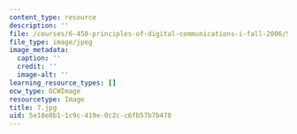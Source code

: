 ```yaml
---
content_type: resource
description: ''
file: /courses/6-450-principles-of-digital-communications-i-fall-2006/5e18e8b11c9c419e0c2cc6fb57b7b478_7.jpg
file_type: image/jpeg
image_metadata:
  caption: ''
  credit: ''
  image-alt: ''
learning_resource_types: []
ocw_type: OCWImage
resourcetype: Image
title: 7.jpg
uid: 5e18e8b1-1c9c-419e-0c2c-c6fb57b7b478
---
```

